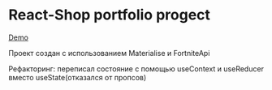 # React-Shop portfolio progect 

[Demo](https://malskykirill.github.io/react-shop/)

Проект создан с использованием  Materialise и FortniteApi

Рефакторинг: переписал состояние с помощью useContext и useReducer вместо useState(отказался от пропсов)
